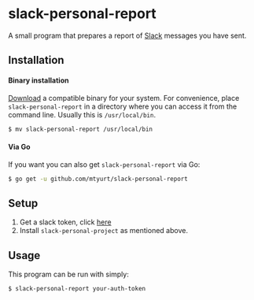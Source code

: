 slack-personal-report
==========

A small program that prepares a report of [Slack](https://slack.com) messages you have sent.

Installation
------------

#### Binary installation

[Download](https://github.com/mtyurt/slack-personal-report/releases) a
compatible binary for your system. For convenience, place `slack-personal-report` in a
directory where you can access it from the command line. Usually this is
`/usr/local/bin`.

```bash
$ mv slack-personal-report /usr/local/bin
```

#### Via Go

If you want you can also get `slack-personal-report` via Go:

```bash
$ go get -u github.com/mtyurt/slack-personal-report
```

Setup
-----

1. Get a slack token, click [here](https://api.slack.com/docs/oauth-test-tokens) 
2. Install `slack-personal-project` as mentioned above.

Usage
-----
This program can be run with simply:

```bash
$ slack-personal-report your-auth-token
```


